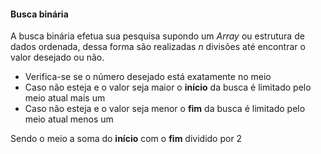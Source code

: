 #### Busca binária
A busca binária efetua sua pesquisa supondo um _Array_ ou estrutura de dados ordenada, dessa forma são realizadas _n_ divisões até encontrar o valor desejado ou não.

- Verifica-se se o número desejado está exatamente no meio
- Caso não esteja e o valor seja maior o **início** da busca é limitado pelo meio atual mais um
- Caso não esteja e o valor seja menor o **fim** da busca é limitado pelo meio atual menos um

Sendo o meio a soma do **início** com o **fim** dividido por 2 